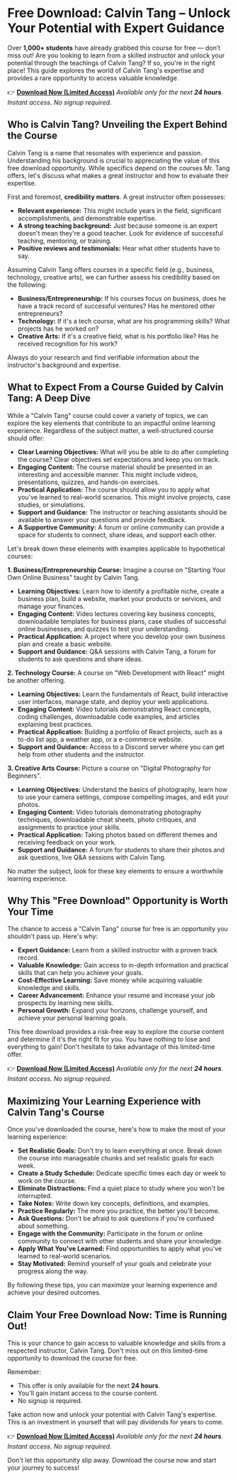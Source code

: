 # Free Download: Calvin Tang – Unlock Your Potential with Expert Guidance

Over **1,000+ students** have already grabbed this course for free — don’t miss out! Are you looking to learn from a skilled instructor and unlock your potential through the teachings of Calvin Tang? If so, you're in the right place! This guide explores the world of Calvin Tang's expertise and provides a rare opportunity to access valuable knowledge.

👉 [**Download Now (Limited Access)**](https://udemywork.com/calvin-tang)
_Available only for the next **24 hours**. Instant access. No signup required._

## Who is Calvin Tang? Unveiling the Expert Behind the Course

Calvin Tang is a name that resonates with experience and passion. Understanding his background is crucial to appreciating the value of this free download opportunity. While specifics depend on the courses Mr. Tang offers, let's discuss what makes a great instructor and how to evaluate their expertise.

First and foremost, **credibility matters**. A great instructor often possesses:

*   **Relevant experience:** This might include years in the field, significant accomplishments, and demonstrable expertise.
*   **A strong teaching background:** Just because someone is an expert doesn't mean they're a good teacher. Look for evidence of successful teaching, mentoring, or training.
*   **Positive reviews and testimonials:** Hear what other students have to say.

Assuming Calvin Tang offers courses in a specific field (e.g., business, technology, creative arts), we can further assess his credibility based on the following:

*   **Business/Entrepreneurship:** If his courses focus on business, does he have a track record of successful ventures? Has he mentored other entrepreneurs?
*   **Technology:** If it's a tech course, what are his programming skills? What projects has he worked on?
*   **Creative Arts:** If it's a creative field, what is his portfolio like? Has he received recognition for his work?

Always do your research and find verifiable information about the instructor's background and expertise.

## What to Expect From a Course Guided by Calvin Tang: A Deep Dive

While a "Calvin Tang" course could cover a variety of topics, we can explore the key elements that contribute to an impactful online learning experience. Regardless of the subject matter, a well-structured course should offer:

*   **Clear Learning Objectives:** What will you be able to do after completing the course? Clear objectives set expectations and keep you on track.
*   **Engaging Content:** The course material should be presented in an interesting and accessible manner. This might include videos, presentations, quizzes, and hands-on exercises.
*   **Practical Application:** The course should allow you to apply what you've learned to real-world scenarios. This might involve projects, case studies, or simulations.
*   **Support and Guidance:** The instructor or teaching assistants should be available to answer your questions and provide feedback.
*   **A Supportive Community:** A forum or online community can provide a space for students to connect, share ideas, and support each other.

Let's break down these elements with examples applicable to hypothetical courses:

**1. Business/Entrepreneurship Course:** Imagine a course on "Starting Your Own Online Business" taught by Calvin Tang.

*   **Learning Objectives:** Learn how to identify a profitable niche, create a business plan, build a website, market your products or services, and manage your finances.
*   **Engaging Content:** Video lectures covering key business concepts, downloadable templates for business plans, case studies of successful online businesses, and quizzes to test your understanding.
*   **Practical Application:** A project where you develop your own business plan and create a basic website.
*   **Support and Guidance:** Q&A sessions with Calvin Tang, a forum for students to ask questions and share ideas.

**2. Technology Course:** A course on "Web Development with React" might be another offering.

*   **Learning Objectives:** Learn the fundamentals of React, build interactive user interfaces, manage state, and deploy your web applications.
*   **Engaging Content:** Video tutorials demonstrating React concepts, coding challenges, downloadable code examples, and articles explaining best practices.
*   **Practical Application:** Building a portfolio of React projects, such as a to-do list app, a weather app, or a e-commerce website.
*   **Support and Guidance:** Access to a Discord server where you can get help from other students and the instructor.

**3. Creative Arts Course:** Picture a course on "Digital Photography for Beginners".

*   **Learning Objectives:** Understand the basics of photography, learn how to use your camera settings, compose compelling images, and edit your photos.
*   **Engaging Content:** Video tutorials demonstrating photography techniques, downloadable cheat sheets, photo critiques, and assignments to practice your skills.
*   **Practical Application:** Taking photos based on different themes and receiving feedback on your work.
*   **Support and Guidance:** A forum for students to share their photos and ask questions, live Q&A sessions with Calvin Tang.

No matter the subject, look for these key elements to ensure a worthwhile learning experience.

## Why This "Free Download" Opportunity is Worth Your Time

The chance to access a "Calvin Tang" course for free is an opportunity you shouldn't pass up. Here's why:

*   **Expert Guidance:** Learn from a skilled instructor with a proven track record.
*   **Valuable Knowledge:** Gain access to in-depth information and practical skills that can help you achieve your goals.
*   **Cost-Effective Learning:** Save money while acquiring valuable knowledge and skills.
*   **Career Advancement:** Enhance your resume and increase your job prospects by learning new skills.
*   **Personal Growth:** Expand your horizons, challenge yourself, and achieve your personal learning goals.

This free download provides a risk-free way to explore the course content and determine if it's the right fit for you. You have nothing to lose and everything to gain! Don't hesitate to take advantage of this limited-time offer.

👉 [**Download Now (Limited Access)**](https://udemywork.com/calvin-tang)
_Available only for the next **24 hours**. Instant access. No signup required._

## Maximizing Your Learning Experience with Calvin Tang's Course

Once you've downloaded the course, here's how to make the most of your learning experience:

*   **Set Realistic Goals:** Don't try to learn everything at once. Break down the course into manageable chunks and set realistic goals for each week.
*   **Create a Study Schedule:** Dedicate specific times each day or week to work on the course.
*   **Eliminate Distractions:** Find a quiet place to study where you won't be interrupted.
*   **Take Notes:** Write down key concepts, definitions, and examples.
*   **Practice Regularly:** The more you practice, the better you'll become.
*   **Ask Questions:** Don't be afraid to ask questions if you're confused about something.
*   **Engage with the Community:** Participate in the forum or online community to connect with other students and share your knowledge.
*   **Apply What You've Learned:** Find opportunities to apply what you've learned to real-world scenarios.
*   **Stay Motivated:** Remind yourself of your goals and celebrate your progress along the way.

By following these tips, you can maximize your learning experience and achieve your desired outcomes.

## Claim Your Free Download Now: Time is Running Out!

This is your chance to gain access to valuable knowledge and skills from a respected instructor, Calvin Tang. Don't miss out on this limited-time opportunity to download the course for free.

Remember:

*   This offer is only available for the next **24 hours**.
*   You'll gain instant access to the course content.
*   No signup is required.

Take action now and unlock your potential with Calvin Tang's expertise. This is an investment in yourself that will pay dividends for years to come.

👉 [**Download Now (Limited Access)**](https://udemywork.com/calvin-tang)
_Available only for the next **24 hours**. Instant access. No signup required._

Don't let this opportunity slip away. Download the course now and start your journey to success!
